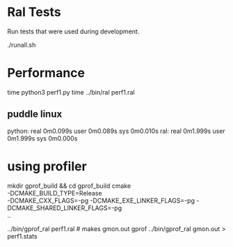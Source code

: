 # Ral Tests

Run tests that were used during development.

./runall.sh

# Performance

time python3 perf1.py
time ../bin/ral perf1.ral

## puddle linux
python:
real    0m0.099s
user    0m0.089s
sys     0m0.010s
ral:
real    0m1.999s
user    0m1.999s
sys     0m0.000s

# using profiler

mkdir gprof_build && cd gprof_build
cmake \
  -DCMAKE_BUILD_TYPE=Release \
  -DCMAKE_CXX_FLAGS=-pg -DCMAKE_EXE_LINKER_FLAGS=-pg -DCMAKE_SHARED_LINKER_FLAGS=-pg \
  ..
  
../bin/gprof_ral perf1.ral # makes gmon.out
gprof ../bin/gprof_ral gmon.out > perf1.stats